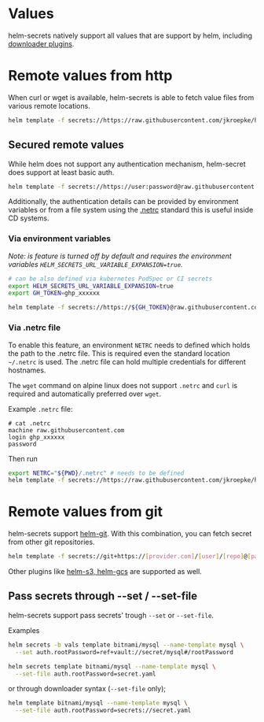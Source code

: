 # Values

helm-secrets natively support all values that are support by helm, including
[downloader plugins](https://helm.sh/docs/topics/plugins/#downloader-plugins).

# Remote values from http

When curl or wget is available, helm-secrets is able to fetch value files from various remote locations.

```bash
helm template -f secrets://https://raw.githubusercontent.com/jkroepke/helm-secrets/main/examples/sops/secrets.yaml
```

## Secured remote values

While helm does not support any authentication mechanism, helm-secret does support at least basic auth.
```bash
helm template -f secrets://https://user:password@raw.githubusercontent.com/jkroepke/helm-secrets/main/examples/sops/secrets.yaml
```

Additionally, the authentication details can be provided by environment variables or from a file system using the
[.netrc](https://everything.curl.dev/usingcurl/netrc) standard this is useful inside CD systems.


### Via environment variables

_Note: is feature is turned off by default and requires the environment variables `HELM_SECRETS_URL_VARIABLE_EXPANSION=true`._

```bash
# can be also defined via kubernetes PodSpec or CI secrets
export HELM_SECRETS_URL_VARIABLE_EXPANSION=true
export GH_TOKEN=ghp_xxxxxx 

helm template -f secrets://https://${GH_TOKEN}@raw.githubusercontent.com/jkroepke/helm-secrets/main/examples/sops/secrets.yaml
```

### Via .netrc file

To enable this feature, an environment `NETRC` needs to defined which holds the path to the .netrc file. This is required
even the standard location `~/.netrc` is used. The .netrc file can hold multiple credentials for different hostnames.

The `wget` command on alpine linux does not support `.netrc` and `curl` is required and automatically preferred over `wget`.

Example `.netrc` file:

```
# cat .netrc
machine raw.githubusercontent.com
login ghp_xxxxxx
password
```

Then run

```bash
export NETRC="${PWD}/.netrc" # needs to be defined 
helm template -f secrets://https://raw.githubusercontent.com/jkroepke/helm-secrets/main/examples/sops/secrets.yaml
```

# Remote values from git

helm-secrets support [helm-git](https://github.com/aslafy-z/helm-git).
With this combination, you can fetch secret from other git repositories.

```bash
helm template -f secrets://git+https://[provider.com]/[user]/[repo]@[path/to/charts][?[ref=git-ref][&sparse=0][&depupdate=0]]
```

Other plugins like [helm-s3, helm-gcs](https://helm.sh/docs/community/related/#helm-plugins) are supported as well.

## Pass secrets through --set / --set-file

helm-secrets support pass secrets' trough `--set` or `--set-file`. 

Examples

```bash
helm secrets -b vals template bitnami/mysql --name-template mysql \
  --set auth.rootPassword=ref+vault://secret/mysql#/rootPassword
```

```bash
helm secrets template bitnami/mysql --name-template mysql \
  --set-file auth.rootPassword=secret.yaml
```

or through downloader syntax (`--set-file` only);

```bash
helm template bitnami/mysql --name-template mysql \
  --set-file auth.rootPassword=secrets://secret.yaml
```
